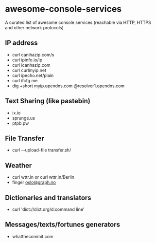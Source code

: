# awesome-console-services
A curated list of awesome console services (reachable via HTTP, HTTPS and other network protocols)


## IP address

* curl canihazip.com/s
* curl ipinfo.io/ip
* curl icanhazip.com
* curl curlmyip.net
* curl ipecho.net/plain
* curl ifcfg.me
* dig +short myip.opendns.com @resolver1.opendns.com

## Text Sharing (like pastebin)

* ix.io
* sprunge.us
* ptpb.pw

## File Transfer

* curl --upload-file <file> transfer.sh/<filename>

## Weather 

* curl wttr.in or curl wttr.in/Berlin
* finger oslo@graph.no 

## Dictionaries and translators

* curl 'dict://dict.org/d:command line'

## Messages/texts/fortunes generators

* whatthecommit.com
